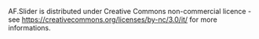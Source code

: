 AF.Slider is distributed under Creative Commons non-commercial licence - see https://creativecommons.org/licenses/by-nc/3.0/it/ for more informations.
